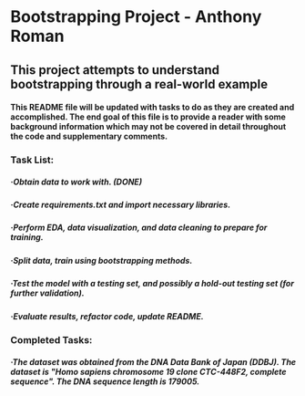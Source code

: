 # Bootstrapping Project - Anthony Roman
## This project attempts to understand bootstrapping through a real-world example

#### This README file will be updated with tasks to do as they are created and accomplished. The end goal of this file is to provide a reader with some background information which may not be covered in detail throughout the code and supplementary comments.

### Task List:
##### ·Obtain data to work with. (DONE)
##### ·Create requirements.txt and import necessary libraries.
##### ·Perform EDA, data visualization, and data cleaning to prepare for training.
##### ·Split data, train using bootstrapping methods.
##### ·Test the model with a testing set, and possibly a hold-out testing set (for further validation).
##### ·Evaluate results, refactor code, update README.

### Completed Tasks:
##### ·The dataset was obtained from the DNA Data Bank of Japan (DDBJ). The dataset is "Homo sapiens chromosome 19 clone CTC-448F2, complete sequence". The DNA sequence length is 179005.

